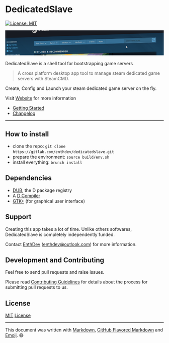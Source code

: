 # DedicatedSlave

[![License: MIT](https://img.shields.io/badge/License-MIT-yellow.svg)](LICENSE)

![DedicatedSlave Banner](docs/img/wide-banner.png)

DedicatedSlave is a shell tool for bootstrapping game servers

> A cross platform desktop app tool to manage steam dedicated game servers with SteamCMD.

Create, Config and Launch your steam dedicated game server on the fly.

Visit [Website](https://dedicatedslave.readthedocs.io/) for more information

* [Getting Started](http://dedicatedslave.readthedocs.io/en/latest/user-guide/gettingstarted/)
* [Changelog](http://dedicatedslave.readthedocs.io/en/latest/about/release-notes/)

***

## How to install
- clone the repo: `git clone https://gitlab.com/enthdev/dedicatedslave.git`
- prepare the environment: `source build/env.sh`
- install everything: `brunch install`


## Dependencies
- [DUB](https://code.dlang.org/), the D package registry
- A [D Compiler](https://dlang.org/download.html)
- [GTK+](https://www.gtk.org/) (for graphical user interface)

## Support

Creating this app takes a lot of time. Unlike others softwares,
DedicatedSlave is completely independently funded.

Contact [EnthDev](https://github.com/EnthDev) (<enthdev@outlook.com>) for more information.

## Development and Contributing

Feel free to send pull requests and raise issues.

Please read [Contributing Guidelines](http://dedicatedslave.readthedocs.io/en/latest/developer-guide/contributing/) for details about the process for submitting pull requests to us.

## License

[MIT](https://opensource.org/licenses/MIT) [License](LICENSE)

***

This document was written with [Markdown](http://daringfireball.net/projects/markdown/), [GitHub Flavored Markdown](https://guides.github.com/features/mastering-markdown/) and [Emoji](http://www.webpagefx.com/tools/emoji-cheat-sheet/). :smile:
